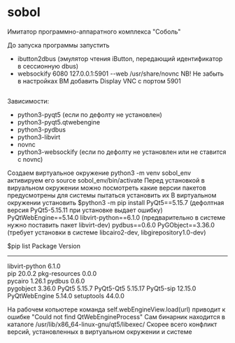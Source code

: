 # sobol
Имитатор программно-аппаратного комплекса "Соболь"

До запуска программы запустить
- ibutton2dbus (эмулятор чтения iButton, передающий идентификатор в сессионную dbus)
- websockify  6080 127.0.0.1:5901 --web /usr/share/novnc
NB! Не забыть в настройках ВМ добавить Display VNC с портом 5901

##
Зависимости:
- python3-pyqt5 (если по дефолту не установлен)
- python3-pyqt5.qtwebengine
- python3-pydbus
- python3-libvirt
- novnc
- python3-websockify (если по дефолту не установлен или не ставится с novnc)

Создаем виртуальное окружение
python3 -m venv sobol_env
активируем его
source sobol_env/bin/activate
Перед установкой в вируальном окружении можно посмотреть какие версии пакетов предусмотрены для системы пытаться установить их
В виртуальном окружении установить
$python3 -m pip install PyQt5==5.15.7 (дефолтная версия PyQt5-5.15.11 при установке выдает ошибку)
                        PyQtWebEngine==5.14.0
                        libvirt-python==6.1.0 (предварительно в системе нужно поставить пакет libvirt-dev)
                        pydbus==0.6.0
                        PyGObject==3.36.0 (требует установки в системе libcairo2-dev, libgirepository1.0-dev)

$pip list
Package        Version
-------------- -------
libvirt-python 6.1.0  
pip            20.0.2 
pkg-resources  0.0.0  
pycairo        1.26.1 
pydbus         0.6.0  
pygobject      3.36.0 
PyQt5          5.15.7 
PyQt5-Qt5      5.15.17
PyQt5-sip      12.15.0
PyQtWebEngine  5.14.0 
setuptools     44.0.0 

На рабочем копьютере команда
self.webEngineView.load(url)
приводит к ошибке "Could not find QtWebEngineProcess"
Сам бинарник находится в каталоге /usr/lib/x86_64-linux-gnu/qt5/libexec/
Скорее всего конфликт версий, установленных в виртуальном окружении и системе


